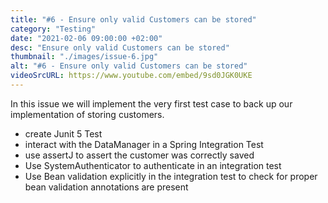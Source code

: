 ```yaml
---
title: "#6 - Ensure only valid Customers can be stored"
category: "Testing"
date: "2021-02-06 09:00:00 +02:00"
desc: "Ensure only valid Customers can be stored"
thumbnail: "./images/issue-6.jpg"
alt: "#6 - Ensure only valid Customers can be stored"
videoSrcURL: https://www.youtube.com/embed/9sd0JGK0UKE
---
```


In this issue we will implement the very first test case to back up our implementation of storing customers.

* create Junit 5 Test
* interact with the DataManager in a Spring Integration Test
* use assertJ to assert the customer was correctly saved
* Use SystemAuthenticator to authenticate in an integration test
* Use Bean validation explicitly in the integration test to check for proper bean validation annotations are present